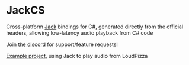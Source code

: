 # JackCS
Cross-platform [Jack](https://jackaudio.org/) bindings for C#, generated directly from the official headers, allowing low-latency audio playback from C# code

Join [the discord](https://discord.com/invite/DTHHXRt) for support/feature requests!

[Example project](https://github.com/Beyley/LoudPizza/tree/main/LoudPizza.Backends.Jack2), using Jack to play audio from LoudPizza

